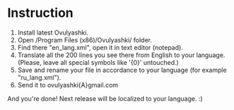 # Instruction #

  1. Install latest Ovulyashki.
  1. Open /Program Files (x86)/Ovulyashki/ folder.
  1. Find there "en\_lang.xml", open it in text editor (notepad).
  1. Translate all the 200 lines you see there from English to your language. (Please, leave all special symbols like '{0}' untouched.)
  1. Save and rename your file in accordance to your language (for example "ru\_lang.xml").
  1. Send it to ovulyashki{A}gmail.com

And you're done! Next release will be localized to your language. :)